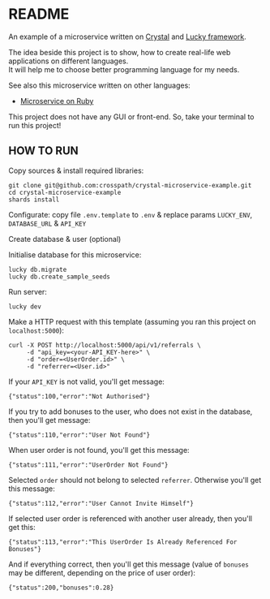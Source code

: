 # README

An example of a microservice written on [Crystal](https://crystal-lang.org/) and [Lucky framework](https://luckyframework.org).

The idea beside this project is to show, how to create real-life web applications on different languages.  
It will help me to choose better programming language for my needs.

See also this microservice written on other languages:

* [Microservice on Ruby](https://github.com/crosspath/ruby-microservice-example)

This project does not have any GUI or front-end. So, take your terminal to run this project!

## HOW TO RUN

Copy sources & install required libraries:

```
git clone git@github.com:crosspath/crystal-microservice-example.git
cd crystal-microservice-example
shards install
```

Configurate: copy file `.env.template` to `.env` & replace params `LUCKY_ENV`, `DATABASE_URL` & `API_KEY`

Create database & user (optional)

Initialise database for this microservice:

```
lucky db.migrate
lucky db.create_sample_seeds
```

Run server:

```
lucky dev
```

Make a HTTP request with this template (assuming you ran this project on `localhost:5000`):

```
curl -X POST http://localhost:5000/api/v1/referrals \
     -d "api_key=<your-API_KEY-here>" \
     -d "order=<UserOrder.id>" \
     -d "referrer=<User.id>"
```

If your `API_KEY` is not valid, you'll get message:

    {"status":100,"error":"Not Authorised"}

If you try to add bonuses to the user, who does not exist in the database, then you'll get message:

    {"status":110,"error":"User Not Found"}

When user order is not found, you'll get this message:

    {"status":111,"error":"UserOrder Not Found"}

Selected `order` should not belong to selected `referrer`. Otherwise you'll get this message:

    {"status":112,"error":"User Cannot Invite Himself"}

If selected user order is referenced with another user already, then you'll get this:

    {"status":113,"error":"This UserOrder Is Already Referenced For Bonuses"}

And if everything correct, then you'll get this message (value of `bonuses` may be different, depending on the price of user order):

    {"status":200,"bonuses":0.28}
